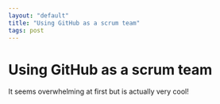 ```yaml
---
layout: "default"
title: "Using GitHub as a scrum team"
tags: post
---
```


# Using GitHub as a scrum team
It seems overwhelming at first but is actually very cool!
